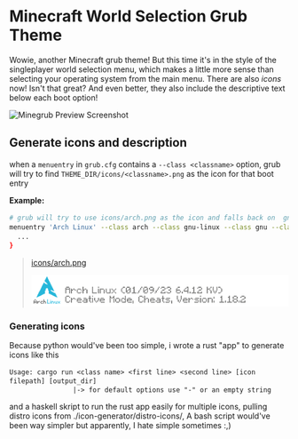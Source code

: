 # Minecraft World Selection Grub Theme
Wowie, another Minecraft grub theme! But this time it's in the style of the singleplayer world selection menu, which makes a little more sense than selecting your operating system from the main menu.
There are also *icons* now! Isn't that great? And even better, they also include the descriptive text below each boot option!

![Minegrub Preview Screenshot](resources/preview_minegrub.png)

## Generate icons and description
when a `menuentry` in `grub.cfg` contains a `--class <classname>` option, grub will try to find `THEME_DIR/icons/<classname>.png` as the icon for that boot entry 

**Example:**
```bash
# grub will try to use icons/arch.png as the icon and falls back on  gnu-linux.png,  gnu.png  and  os.png
menuentry 'Arch Linux' --class arch --class gnu-linux --class gnu --class os $menuentry_id_option 'gnulinux-simple-somefunnyuuid' {
  ...
}
```
> [icons/arch.png](minegrub-world-selection/icons/arch.png)
> 
> ![icons/arch.png](minegrub-world-selection/icons/arch.png)

### Generating icons
Because python would've been too simple, i wrote a rust "app" to generate icons like this
```
Usage: cargo run <class name> <first line> <second line> [icon filepath] [output_dir]
                |-> for default options use "-" or an empty string
```

and a haskell skript to run the rust app easily for multiple icons, pulling distro icons from ./icon-generator/distro-icons/, 
A bash script would've been way simpler but apparently, I hate simple sometimes :,)


